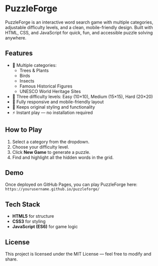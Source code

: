 # PuzzleForge

PuzzleForge is an interactive word search game with multiple categories, adjustable difficulty levels, and a clean, mobile-friendly design. Built with HTML, CSS, and JavaScript for quick, fun, and accessible puzzle solving anywhere.

## Features
- 🎯 Multiple categories:
  - Trees & Plants
  - Birds
  - Insects
  - Famous Historical Figures
  - UNESCO World Heritage Sites
- 🧩 Three difficulty levels: Easy (10×10), Medium (15×15), Hard (20×20)
- 📱 Fully responsive and mobile-friendly layout
- 🎨 Keeps original styling and functionality
- ⚡ Instant play — no installation required

## How to Play
1. Select a category from the dropdown.
2. Choose your difficulty level.
3. Click **New Game** to generate a puzzle.
4. Find and highlight all the hidden words in the grid.

## Demo
Once deployed on GitHub Pages, you can play PuzzleForge here:  
`https://yourusername.github.io/puzzleforge/`

## Tech Stack
- **HTML5** for structure
- **CSS3** for styling
- **JavaScript (ES6)** for game logic

## License
This project is licensed under the MIT License — feel free to modify and share.
